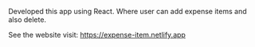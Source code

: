 Developed this app using React.
Where user can add expense items
and also delete.

See the website visit:
https://expense-item.netlify.app